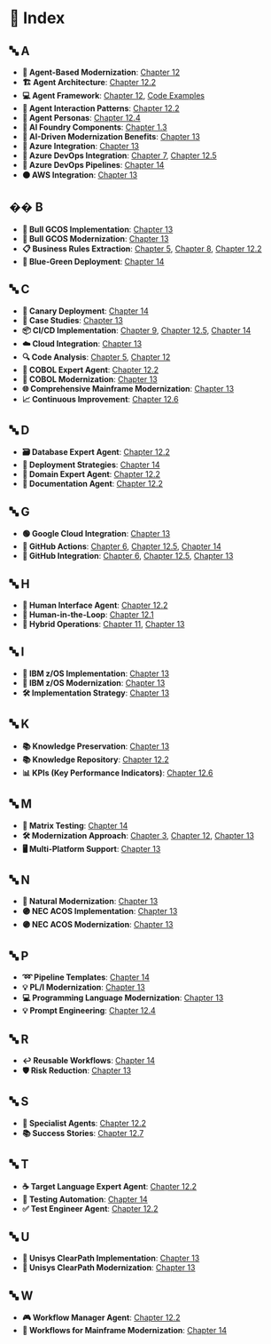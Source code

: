 # 📑 Index

## 🔤 A
- **🤖 Agent-Based Modernization**: [Chapter 12](12-agent-based-modernization/README.md)
- **🏗️ Agent Architecture**: [Chapter 12.2](12-agent-based-modernization/README.md#122-agent-architecture-and-roles)
- **💻 Agent Framework**: [Chapter 12](12-agent-based-modernization/README.md), [Code Examples](../code/agent-framework/agent_framework.py)
- **🔄 Agent Interaction Patterns**: [Chapter 12.2](12-agent-based-modernization/README.md#agent-interaction-patterns)
- **👤 Agent Personas**: [Chapter 12.4](12-agent-based-modernization/README.md#124-agent-personas-and-prompt-engineering)
- **🧩 AI Foundry Components**: [Chapter 1.3](01-introduction/03-ai-foundry-components.md)
- **🧠 AI-Driven Modernization Benefits**: [Chapter 13](13-comprehensive-mainframe-modernization/README.md#-benefits-of-ai-driven-modernization)
- **🔷 Azure Integration**: [Chapter 13](13-comprehensive-mainframe-modernization/azure-cloud-integration.md)
- **🔄 Azure DevOps Integration**: [Chapter 7](07-azure-devops-integration/README.md), [Chapter 12.5](12-agent-based-modernization/README.md#125-integration-with-github-and-devops)
- **🔄 Azure DevOps Pipelines**: [Chapter 14](14-cicd-pipeline-implementations/azure-devops-pipelines.md)
- **🟠 AWS Integration**: [Chapter 13](13-comprehensive-mainframe-modernization/README.md#2-aws-integration)

## �� B
- **🔴 Bull GCOS Implementation**: [Chapter 13](13-comprehensive-mainframe-modernization/bull-gcos-implementation.md)
- **🔴 Bull GCOS Modernization**: [Chapter 13](13-comprehensive-mainframe-modernization/README.md#3-bull-gcos)
- **📋 Business Rules Extraction**: [Chapter 5](05-code-analysis/README.md), [Chapter 8](08-ai-transformation/README.md), [Chapter 12.2](12-agent-based-modernization/README.md)
- **🔵 Blue-Green Deployment**: [Chapter 14](14-cicd-pipeline-implementations/deployment-strategies.md#blue-green-deployment)

## 🔤 C
- **🐣 Canary Deployment**: [Chapter 14](14-cicd-pipeline-implementations/deployment-strategies.md#canary-deployment)
- **💼 Case Studies**: [Chapter 13](13-comprehensive-mainframe-modernization/README.md#-case-studies)
- **📦 CI/CD Implementation**: [Chapter 9](09-cicd-implementation/README.md), [Chapter 12.5](12-agent-based-modernization/README.md#125-integration-with-github-and-devops), [Chapter 14](14-cicd-pipeline-implementations/README.md)
- **☁️ Cloud Integration**: [Chapter 13](13-comprehensive-mainframe-modernization/README.md#-cloud-integration-approaches)
- **🔍 Code Analysis**: [Chapter 5](05-code-analysis/README.md), [Chapter 12](12-agent-based-modernization/README.md)
- **💾 COBOL Expert Agent**: [Chapter 12.2](12-agent-based-modernization/README.md#122-agent-architecture-and-roles)
- **📘 COBOL Modernization**: [Chapter 13](13-comprehensive-mainframe-modernization/cobol-to-java-examples.md)
- **🌐 Comprehensive Mainframe Modernization**: [Chapter 13](13-comprehensive-mainframe-modernization/README.md)
- **📈 Continuous Improvement**: [Chapter 12.6](12-agent-based-modernization/README.md#126-measuring-success-and-continuous-improvement)

## 🔤 D
- **🗃️ Database Expert Agent**: [Chapter 12.2](12-agent-based-modernization/README.md#122-agent-architecture-and-roles)
- **🚀 Deployment Strategies**: [Chapter 14](14-cicd-pipeline-implementations/deployment-strategies.md)
- **💼 Domain Expert Agent**: [Chapter 12.2](12-agent-based-modernization/README.md#122-agent-architecture-and-roles)
- **📝 Documentation Agent**: [Chapter 12.2](12-agent-based-modernization/README.md#122-agent-architecture-and-roles)

## 🔤 G
- **🟢 Google Cloud Integration**: [Chapter 13](13-comprehensive-mainframe-modernization/README.md#3-google-cloud-integration)
- **🔄 GitHub Actions**: [Chapter 6](06-github-integration/README.md), [Chapter 12.5](12-agent-based-modernization/README.md#125-integration-with-github-and-devops), [Chapter 14](14-cicd-pipeline-implementations/github-actions-workflows.md)
- **🐙 GitHub Integration**: [Chapter 6](06-github-integration/README.md), [Chapter 12.5](12-agent-based-modernization/README.md#125-integration-with-github-and-devops), [Chapter 13](13-comprehensive-mainframe-modernization/README.md)

## 🔤 H
- **👥 Human Interface Agent**: [Chapter 12.2](12-agent-based-modernization/README.md#122-agent-architecture-and-roles)
- **👤 Human-in-the-Loop**: [Chapter 12.1](12-agent-based-modernization/README.md#121-understanding-agent-based-modernization)
- **🔄 Hybrid Operations**: [Chapter 11](11-hybrid-operations/README.md), [Chapter 13](13-comprehensive-mainframe-modernization/README.md#4-hybrid-operations)

## 🔤 I
- **🔷 IBM z/OS Implementation**: [Chapter 13](13-comprehensive-mainframe-modernization/ibm-zos-implementation.md)
- **🔷 IBM z/OS Modernization**: [Chapter 13](13-comprehensive-mainframe-modernization/README.md#1-ibm-zos)
- **🛠️ Implementation Strategy**: [Chapter 13](13-comprehensive-mainframe-modernization/README.md#-implementation-strategy)

## 🔤 K
- **📚 Knowledge Preservation**: [Chapter 13](13-comprehensive-mainframe-modernization/README.md#3-knowledge-preservation)
- **📚 Knowledge Repository**: [Chapter 12.2](12-agent-based-modernization/README.md#communication-and-knowledge-sharing)
- **📊 KPIs (Key Performance Indicators)**: [Chapter 12.6](12-agent-based-modernization/README.md#126-measuring-success-and-continuous-improvement)

## 🔤 M
- **🧮 Matrix Testing**: [Chapter 14](14-cicd-pipeline-implementations/github-actions-workflows.md#6-matrix-strategy-for-multi-platform-testing)
- **🛠️ Modernization Approach**: [Chapter 3](03-foundation/README.md), [Chapter 12](12-agent-based-modernization/README.md), [Chapter 13](13-comprehensive-mainframe-modernization/README.md)
- **🖥️ Multi-Platform Support**: [Chapter 13](13-comprehensive-mainframe-modernization/README.md#-supported-mainframe-platforms)

## 🔤 N
- **📗 Natural Modernization**: [Chapter 13](13-comprehensive-mainframe-modernization/README.md#4-natural-modernization)
- **🟣 NEC ACOS Implementation**: [Chapter 13](13-comprehensive-mainframe-modernization/nec-acos-implementation.md)
- **🟣 NEC ACOS Modernization**: [Chapter 13](13-comprehensive-mainframe-modernization/README.md#4-nec-acos)

## 🔤 P
- **➿ Pipeline Templates**: [Chapter 14](14-cicd-pipeline-implementations/github-actions-workflows.md#5-reusable-workflow-templates)
- **💡 PL/I Modernization**: [Chapter 13](13-comprehensive-mainframe-modernization/README.md#2-pli-modernization)
- **💻 Programming Language Modernization**: [Chapter 13](13-comprehensive-mainframe-modernization/README.md#-programming-language-modernization)
- **💡 Prompt Engineering**: [Chapter 12.4](12-agent-based-modernization/README.md#124-agent-personas-and-prompt-engineering)

## 🔤 R
- **↩️ Reusable Workflows**: [Chapter 14](14-cicd-pipeline-implementations/github-actions-workflows.md#5-reusable-workflow-templates)
- **🛡️ Risk Reduction**: [Chapter 13](13-comprehensive-mainframe-modernization/README.md#2-risk-reduction)

## 🔤 S
- **🤖 Specialist Agents**: [Chapter 12.2](12-agent-based-modernization/README.md#122-agent-architecture-and-roles)
- **📚 Success Stories**: [Chapter 12.7](12-agent-based-modernization/README.md#127-case-studies-and-success-stories)

## 🔤 T
- **☕ Target Language Expert Agent**: [Chapter 12.2](12-agent-based-modernization/README.md#122-agent-architecture-and-roles)
- **🧪 Testing Automation**: [Chapter 14](14-cicd-pipeline-implementations/testing-automation.md)
- **✅ Test Engineer Agent**: [Chapter 12.2](12-agent-based-modernization/README.md#122-agent-architecture-and-roles)

## 🔤 U
- **🔶 Unisys ClearPath Implementation**: [Chapter 13](13-comprehensive-mainframe-modernization/unisys-clearpath-implementation.md)
- **🔶 Unisys ClearPath Modernization**: [Chapter 13](13-comprehensive-mainframe-modernization/README.md#2-unisys-clearpath)

## 🔤 W
- **🎮 Workflow Manager Agent**: [Chapter 12.2](12-agent-based-modernization/README.md#122-agent-architecture-and-roles)
- **🔄 Workflows for Mainframe Modernization**: [Chapter 14](14-cicd-pipeline-implementations/github-actions-workflows.md) 